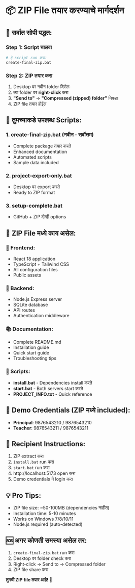 # 📦 ZIP File तयार करण्याचे मार्गदर्शन

## 🚀 सर्वात सोपी पद्धत:

### Step 1: Script चालवा
```bash
# हे script run करा:
create-final-zip.bat
```

### Step 2: ZIP तयार करा
1. Desktop वर नवीन folder दिसेल
2. त्या folder वर **right-click** करा
3. **"Send to"** → **"Compressed (zipped) folder"** निवडा
4. ZIP file तयार होईल

## 📁 तुमच्याकडे उपलब्ध Scripts:

### 1. **create-final-zip.bat** (नवीन - सर्वोत्तम)
- Complete package तयार करते
- Enhanced documentation
- Automated scripts
- Sample data included

### 2. **project-export-only.bat**
- Desktop वर export करते
- Ready to ZIP format

### 3. **setup-complete.bat**
- GitHub + ZIP दोन्ही options

## 🎯 ZIP File मध्ये काय असेल:

### 📱 Frontend:
- React 18 application
- TypeScript + Tailwind CSS
- All configuration files
- Public assets

### 🔧 Backend:
- Node.js Express server
- SQLite database
- API routes
- Authentication middleware

### 📚 Documentation:
- Complete README.md
- Installation guide
- Quick start guide
- Troubleshooting tips

### 🔧 Scripts:
- **install.bat** - Dependencies install करते
- **start.bat** - Both servers start करते
- **PROJECT_INFO.txt** - Quick reference

## 🔐 Demo Credentials (ZIP मध्ये included):
- **Principal**: 9876543210 / 9876543210
- **Teacher**: 9876543211 / 9876543211

## 👥 Recipient Instructions:
1. ZIP extract करा
2. `install.bat` run करा
3. `start.bat` run करा
4. http://localhost:5173 open करा
5. Demo credentials ने login करा

## 💡 Pro Tips:
- ZIP file size: ~50-100MB (dependencies नाहीत)
- Installation time: 5-10 minutes
- Works on Windows 7/8/10/11
- Node.js required (auto-detected)

## 🆘 अगर कोणती समस्या असेल तर:
1. `create-final-zip.bat` run करा
2. Desktop वर folder check करा
3. Right-click → Send to → Compressed folder
4. ZIP file share करा

**तुमची ZIP file तयार आहे! 🎉**